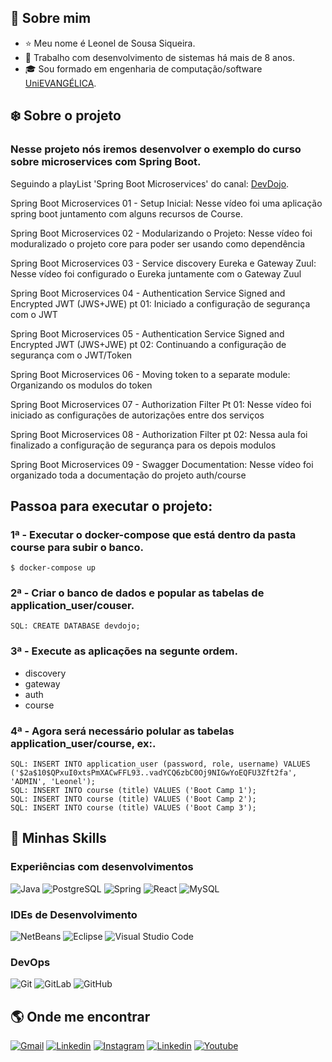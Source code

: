 ## :boy: Sobre mim
* :star: Meu nome é Leonel de Sousa Siqueira.
* :briefcase: Trabalho com desenvolvimento de sistemas há mais de 8 anos.
* :mortar_board: Sou formado em engenharia de computação/software [UniEVANGÉLICA](https://www4.unievangelica.edu.br/).

## :snowflake: Sobre o projeto
### Nesse projeto nós iremos desenvolver o exemplo do curso sobre microservices com Spring Boot.

Seguindo a playList 'Spring Boot Microservices' do canal: [DevDojo](https://www.youtube.com/watch?v=wuu80nCpjdA&list=PL62G310vn6nH_iMQoPMhIlK_ey1npyUUl&index=3).

<p>Spring Boot Microservices 01 - Setup Inicial: Nesse vídeo foi uma aplicação spring boot juntamento com alguns recursos de Course.</p>
<p>Spring Boot Microservices 02 - Modularizando o Projeto: Nesse vídeo foi moduralizado o projeto core para poder ser usando como dependência</p>
<p>Spring Boot Microservices 03 - Service discovery Eureka e Gateway Zuul: Nesse vídeo foi configurado o Eureka juntamente com o Gateway Zuul</p>
<p>Spring Boot Microservices 04 - Authentication Service Signed and Encrypted JWT (JWS+JWE) pt 01: Iniciado a configuração de segurança com o JWT</p>
<p>Spring Boot Microservices 05 - Authentication Service Signed and Encrypted JWT (JWS+JWE) pt 02: Continuando a configuração de segurança com o JWT/Token</p>
<p>Spring Boot Microservices 06 - Moving token to a separate module: Organizando os modulos do token</p>
<p>Spring Boot Microservices 07 - Authorization Filter Pt 01: Nesse vídeo foi iniciado as configurações de autorizações entre dos serviços</p>
<p>Spring Boot Microservices 08 - Authorization Filter pt 02: Nessa aula foi finalizado a configuração de segurança para os depois modulos</p>
<p>Spring Boot Microservices 09 - Swagger Documentation: Nesse vídeo foi organizado toda a documentação do projeto auth/course</p>

## Passoa para executar o projeto:
### 1ª - Executar o docker-compose que está dentro da pasta course para subir o banco.
```
$ docker-compose up
```
### 2ª - Criar o banco de dados e popular as tabelas de application_user/couser.
```
SQL: CREATE DATABASE devdojo;
```

### 3ª - Execute as aplicações na segunte ordem.
* discovery
* gateway
* auth
* course

### 4ª - Agora será necessário polular as tabelas application_user/course, ex:.
```
SQL: INSERT INTO application_user (password, role, username) VALUES ('$2a$10$QPxuI0xtsPmXACwFFL93..vadYCQ6zbC0Oj9NIGwYoEQFU3Zft2fa', 'ADMIN', 'Leonel');
SQL: INSERT INTO course (title) VALUES ('Boot Camp 1');
SQL: INSERT INTO course (title) VALUES ('Boot Camp 2');
SQL: INSERT INTO course (title) VALUES ('Boot Camp 3');
```




## :rocket: Minhas Skills
### Experiências com desenvolvimentos
![Java](https://img.shields.io/badge/-Java-333333?style=flat&logo=Java&logoColor=007396)
![PostgreSQL](https://img.shields.io/badge/-PostgreSQL-333333?style=flat&logo=postgresql)
![Spring](https://img.shields.io/badge/-Spring-333333?style=flat&logo=spring)
![React](https://img.shields.io/badge/-React-333333?style=flat&logo=react)
![MySQL](https://img.shields.io/badge/-MySQL-333333?style=flat&logo=mysql)
### IDEs de Desenvolvimento
![NetBeans](https://img.shields.io/badge/-NetBeans-333333?style=flat&logo=apachenetbeanside)
![Eclipse](https://img.shields.io/badge/-Eclipse-333333?style=flat&logo=eclipse-ide&logoColor=2C2255)
![Visual Studio Code](https://img.shields.io/badge/-Visual%20Studio%20Code-333333?style=flat&logo=visual-studio-code&logoColor=007ACC)
### DevOps
![Git](https://img.shields.io/badge/-Git-333333?style=social&logo=git)
![GitLab](https://img.shields.io/badge/-GitLab-333333?style=social&logo=gitlab)
![GitHub](https://img.shields.io/badge/-GitHub-333333?style=social&logo=github)

## :earth_americas: Onde me encontrar
[![Gmail](https://img.shields.io/badge/-Gmail-d3d3d3?style=flat-square&labelColor=006bed&logo=Gmail&logoColor=white)](mailto:leonel55sousa@gmail.com)
[![Linkedin](https://img.shields.io/badge/-Linkedin-d3d3d3?style=flat-square&labelColor=blue&logo=Linkedin&logoColor=white)](https://www.linkedin.com/in/leonel-de-sousa-siqueira-85866749/)
[![Instagram](https://img.shields.io/badge/-Instagram-d3d3d3?style=flat-square&labelColor=DF0174&logo=instagram&logoColor=white)](https://www.instagram.com/leonelsousas/)
[![Linkedin](https://img.shields.io/badge/-Facebook-d3d3d3?style=flat-square&labelColor=3b5998&logo=facebook&logoColor=white)](https://www.facebook.com/leonel.siqueira.395/)
[![Youtube](https://img.shields.io/badge/-Youtube-d3d3d3?style=flat-square&labelColor=ff0020&logo=youtube&logoColor=white)](https://www.youtube.com/channel/UCTtQi-lpQU-KjTjdCsjKyhQ)